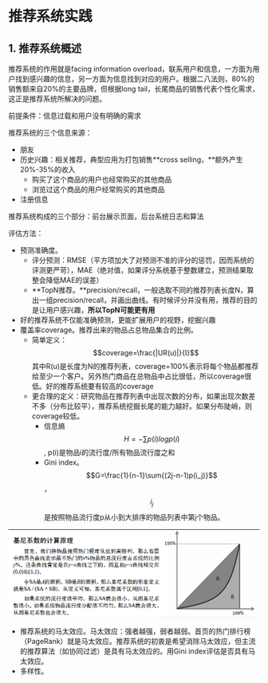 # 推荐系统实践

## 1. 推荐系统概述

推荐系统的作用就是facing information overload，联系用户和信息，一方面为用户找到感兴趣的信息，另一方面为信息找到对应的用户。根据二八法则，80%的销售额来自20%的主要品牌，但根据long tail，长尾商品的销售代表个性化需求，这正是推荐系统所解决的问题。

前提条件：信息过载和用户没有明确的需求

推荐系统的三个信息来源：

* 朋友
* 历史兴趣：相关推荐，典型应用为打包销售**cross selling，**额外产生20%-35%的收入
  * 购买了这个商品的用户也经常购买的其他商品
  * 浏览过这个商品的用户经常购买的其他商品
* 注册信息

推荐系统构成的三个部分：前台展示页面，后台系统日志和算法

评估方法：

* 预测准确度。
  * 评分预测：RMSE（平方项加大了对预测不准的评分的惩罚，因而系统的评测更严苛），MAE（绝对值，如果评分系统基于整数建立，预测结果取整会降低MAE的误差）
  * **TopN推荐。**precision/recall，一般选取不同的推荐列表长度N，算出一组precision/recall，并画出曲线。有时候评分并没有用，推荐的目的是让用户感兴趣，**所以TopN可能更有用**
* 好的推荐系统不仅能准确预测，更能扩展用户的视野，挖掘兴趣
* 覆盖率coverage。推荐出来的物品占总物品集合的比例。
  * 简单定义： $$coverage=\frac{|UR(u)|}{I}$$ 其中R\(u\)是长度为N的推荐列表，coverage=100%表示将每个物品都推荐给至少一个客户。另外热门商品在总物品中占比很低，所以coverage很低。好的推荐系统要有较高的coverage
  * 更合理的定义：研究物品在推荐列表中出现次数的分布，如果出现次数差不多（分布比较平），推荐系统挖掘长尾的能力越好。如果分布陡峭，则coverage较低。
    * 信息熵 $$H=-\sum{p(i)logp(i)}$$ , p\(i\)是物品i的流行度/所有物品流行度之和
    * Gini index。 $$G=\frac{1}{n-1}\sum{(2j-n-1)p(i_j)}$$， $$i_j$$ 是按照物品流行度p从小到大排序的物品列表中第j个物品。

![](../.gitbook/assets/image%20%2841%29.png)

* 推荐系统的马太效应。马太效应：强者越强，弱者越弱。首页的热门排行榜（PageRank）就是马太效应。推荐系统的初衷是希望消除马太效应，但主流的推荐算法（如协同过滤）是具有马太效应的。用Gini index评估是否具有马太效应。
* 多样性。

